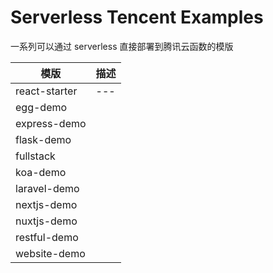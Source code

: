 # Serverless Tencent Examples

一系列可以通过 serverless 直接部署到腾讯云函数的模版

| 模版 | 描述 |
| --- | --- |
| react-starter | --- |
| egg-demo |   |
| express-demo |   |
| flask-demo |   |
| fullstack |   |
| koa-demo |   |
| laravel-demo |   |
| nextjs-demo |   |
| nuxtjs-demo |   |
| restful-demo |   |
| website-demo |   |
